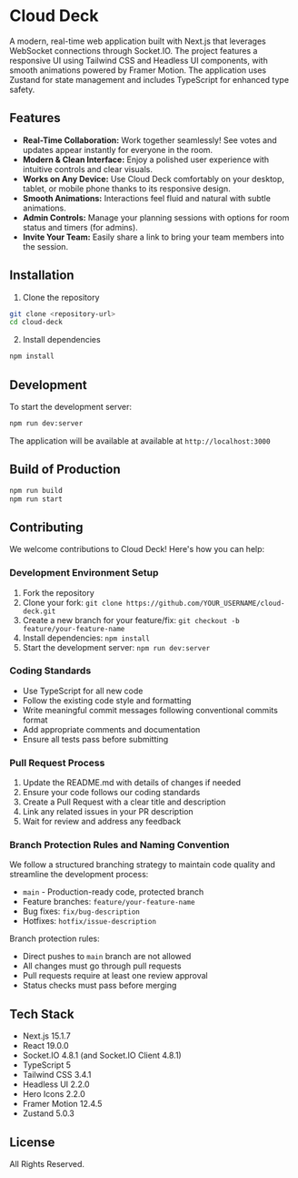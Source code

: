 # Cloud Deck

A modern, real-time web application built with Next.js that leverages WebSocket connections through Socket.IO. The project features a responsive UI using Tailwind CSS and Headless UI components, with smooth animations powered by Framer Motion. The application uses Zustand for state management and includes TypeScript for enhanced type safety.

## Features

*   **Real-Time Collaboration:** Work together seamlessly! See votes and updates appear instantly for everyone in the room.
*   **Modern & Clean Interface:** Enjoy a polished user experience with intuitive controls and clear visuals.
*   **Works on Any Device:** Use Cloud Deck comfortably on your desktop, tablet, or mobile phone thanks to its responsive design.
*   **Smooth Animations:** Interactions feel fluid and natural with subtle animations.
*   **Admin Controls:** Manage your planning sessions with options for room status and timers (for admins).
*   **Invite Your Team:** Easily share a link to bring your team members into the session.

## Installation

1. Clone the repository

```bash
git clone <repository-url>
cd cloud-deck
```

2. Install dependencies

```bash
npm install
```

## Development

To start the development server:

```bash
npm run dev:server
```

The application will be available at available at `http://localhost:3000`

## Build of Production

```bash
npm run build
npm run start
```

## Contributing

We welcome contributions to Cloud Deck! Here's how you can help:

### Development Environment Setup

1. Fork the repository
2. Clone your fork: `git clone https://github.com/YOUR_USERNAME/cloud-deck.git`
3. Create a new branch for your feature/fix: `git checkout -b feature/your-feature-name`
4. Install dependencies: `npm install`
5. Start the development server: `npm run dev:server`

### Coding Standards

- Use TypeScript for all new code
- Follow the existing code style and formatting
- Write meaningful commit messages following conventional commits format
- Add appropriate comments and documentation
- Ensure all tests pass before submitting

### Pull Request Process

1. Update the README.md with details of changes if needed
2. Ensure your code follows our coding standards
3. Create a Pull Request with a clear title and description
4. Link any related issues in your PR description
5. Wait for review and address any feedback

### Branch Protection Rules and Naming Convention

We follow a structured branching strategy to maintain code quality and streamline the development process:

- `main` - Production-ready code, protected branch
- Feature branches: `feature/your-feature-name`
- Bug fixes: `fix/bug-description`
- Hotfixes: `hotfix/issue-description`

Branch protection rules:
- Direct pushes to `main` branch are not allowed
- All changes must go through pull requests
- Pull requests require at least one review approval
- Status checks must pass before merging

## Tech Stack

- Next.js 15.1.7
- React 19.0.0
- Socket.IO 4.8.1 (and Socket.IO Client 4.8.1)
- TypeScript 5
- Tailwind CSS 3.4.1
- Headless UI 2.2.0
- Hero Icons 2.2.0
- Framer Motion 12.4.5
- Zustand 5.0.3

## License

All Rights Reserved.
